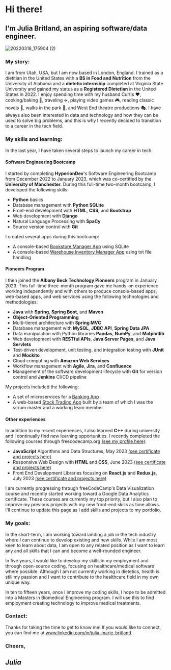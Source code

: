 # Hi there!

## I'm Julia Britland, an aspiring software/data engineer.

![20220318_175904 (2)](https://user-images.githubusercontent.com/120101780/210544258-bf0b0858-2b67-4fd4-88b4-067e0ec8039d.jpg) 

### My story:

I am from Utah, USA, but I am now based in London, England. I trained as a dietitian in the United States with a **BS in Food and Nutrition** from the University of Alabama and a **dietetic internship** completed at Virginia State University and gained my status as a **Registered Dietetian** in the United States in 2022. I enjoy spending time with my husband Curtis ❤️, cooking/baking 🍪, traveling ✈️, playing video games 🎮, reading classic novels 📖, walks in the park 🌳, and West End theatre productions 🎭. I have always also been interested in data and technology and how they can be used to solve big problems, and this is why I recently decided to transition to a career in the tech field.

### My skills and learning:

In the last year, I have taken several steps to launch my career in tech.

#### Software Engineering Bootcamp

I started by completing **HyperionDev**'s Software Engineering Bootcamp from December 2022 to January 2023, which was co-certified by the **University of Manchester**. During this full-time two-month bootcamp, I developed the following skills:
- **Python** basics
- Database management with **Python SQLite**
- Front-end development with **HTML**, **CSS**, and **Bootstrap**
- Web development with **Django**
- Natural Language Processing with **SpaCy**
- Source version control with **Git**

I created several apps during this bootcamp: 
- A console-based [Bookstore Manager App](https://github.com/jmbritland/BookstoreManager) using SQLite
- A console-based [Warehouse Inventory Manager App](https://github.com/jmbritland/finalCapstone) using txt file handling

#### Pioneers Program

I then joined the **Albany Beck Technology Pioneers** program in January 2023. This full-time three-month program gave me hands-on experience working independently and with others to produce console-based apps, web-based apps, and web services using the following technologies and methodologies:
- **Java** with **Spring**, **Spring Boot**, and **Maven**
- **Object-Oriented Programming**
- Multi-tiered architecture with **Spring MVC**
- Database management with **MySQL**, **JDBC API**, **Spring Data JPA**
- Data manipulation with Python libraries **Pandas**, **NumPy**, and **Matplotlib**
- Web development with **RESTful APIs**, **Java Server Pages**, and **Java Servlets**
- Test-driven development, unit testing, and integration testing with **JUnit** and **Mockito**
- Cloud computing with **Amazon Web Services**
- Workflow management with **Agile**, **Jira**, and **Confluence**
- Management of the software development lifecycle with **Git** for version control and **Jenkins** CI/CD pipeline

My projects included the following:
- A set of microservices for a [Banking App](https://github.com/jbritland16/ClassroomExercises/tree/master/banking-application-jbritland16-master)
- A web-based [Stock Trading App](https://github.com/jbritland16/OrderBook) built by a team of which I was the scrum master and a working team member

#### Other experiences

In addition to my recent experiences, I also learned **C++** during university and I continually find new learning opportunities. I recently completed the following courses through freecodecamp.org [(see my profile here)](https://www.freecodecamp.org/jbritland):
- **JavaScript** Algorithms and Data Structures, May 2023 [(see certificate and projects here)](https://www.freecodecamp.org/certification/jbritland/javascript-algorithms-and-data-structures)
- Responsive Web Design with **HTML** and **CSS**, June 2023 [(see certificate and projects here)](https://www.freecodecamp.org/certification/jbritland/responsive-web-design)
- Front End Development Libraries focusing on **React.js** and **Redux.js**, July 2023 [(see certificate and projects here)](https://www.freecodecamp.org/certification/jbritland/front-end-development-libraries)

I am currently progressing through freeCodeCamp's Data Visualization course and recently started working toward a Google Data Analytics certificate. These courses are currently my top priority, but I also plan to improve my previous projects with my new front-end skills as time allows. I'll continue to update this page as I add skills and projects to my portfolio.

### My goals:

In the short-term, I am working toward landing a job in the tech industry where I can continue to develop existing and new skills. While I am most keen to learn about data, I am open to any related position as I want to learn any and all skills that I can and become a well-rounded engineer.

In five years, I would like to develop my skills in my employment and through open-source coding, focusing on healthcare/medical software where possible. Although I am not currently working in dietetics, health is still my passion and I want to contribute to the healthcare field in my own unique way. 

In ten to fifteen years, once I improve my coding skills, I hope to be admitted into a Masters in Biomedical Engineering program. I will use this to find employment creating technology to improve medical treatments. 

### Contact:

Thanks for taking the time to get to know me! If you would like to connect, you can find me at www.linkedin.com/in/julia-marie-britland. 

### Cheers,
## *Julia*
